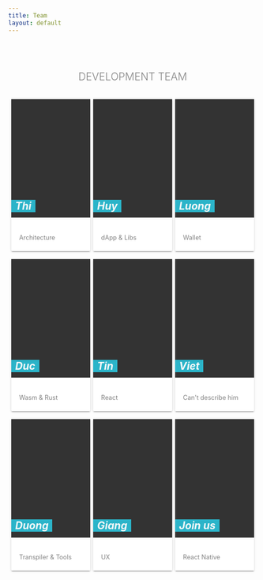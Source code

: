 ```yaml
---
title: Team
layout: default
---
```


<style>
    .hero-section,
    .features-section,
    .quote-section,
    .blog-section {
        padding: 30px 0;
        border-radius: 2px;
    }

    .features-section * {
        box-sizing: border-box;
    }


    .features-section .feature-row {
        display: flex;
        justify-content: space-evenly;
        flex-wrap: wrap;
    }

    .features-section .feature-row .feature-card {
        background-color: #fff;
        /*width: 238.65px;*/
        width: calc(33.333% - 8px);
        margin-top: 16px;
        border-radius: 2px;
        box-shadow: 0 2px 2px 0 rgba(0, 0, 0, .14), 0 3px 1px -2px rgba(0, 0, 0, .2), 0 1px 5px 0 rgba(0, 0, 0, .12);
    }

    .features-section .feature-row .feature-card .image {
        background-color: rgb(43, 180, 201);
        background-size: cover;
        background-position: center;
        min-height: 4px;
    }

    .features-section .feature-row .feature-card .image.contain {
        background-size: contain
    }

    .features-section .feature-row .feature-card .text {
        padding: 32px 16px;
    }

    .features-section h5 {
        color: #111;
        font-size: 21px;
    }

    .features-section p {
        color: #828282;
        font-size: 90%;
        padding-top: 12px;
        margin-bottom: 0;
    }

    .features-section .feature-row .feature-card.portrait .image {
        height: 240px;
        background-color: #333;
        position: relative;
    }

    .features-section .feature-row .feature-card.portrait .image h5 {
        color: #f8f8f8;
        background-color: rgb(43, 180, 201);
        display: inline-block;
        padding: 0 8px;
        position: absolute;
        bottom: -24px;
    }

    .features-section .feature-row .feature-card.portrait .text {
        padding: 8px 16px 20px;
    }

    .features-section .feature-row .feature-card .button {
        padding: 16px 16px 32px;
    }

    @media only screen and (max-width: 700px) {
        .features-section .feature-row .feature-card {
            width: 48%;
        }
    }

    @media only screen and (max-width: 460px) {
        .features-section .feature-row .feature-card {
            width: 100%;
        }

        .features-section .feature-row .feature-card.portrait .image {
            background-size: cover;
            height: 320px;
        }
    }

    h2.section-title {
        font-weight: 300;
        text-transform: uppercase;
        text-align: center;
        color: #828282;
    }
</style>

<section class="features-section">
    <h2 class="section-title">Development Team</h2>
    <div class="features-wrapper">
        <div class="feature-row">
            <div class="feature-card portrait">
                <div class="image" style="background-image:url(/assets/img/thi.jpg)">
                    <h5>Thi</h5>
                </div>
                <div class="text">
                    <p>Architecture</p>
                </div>
            </div>
            <div class="feature-card portrait">
                <div class="image contain" style="background-image:url(/assets/img/huy.png)">
                    <h5>Huy</h5>
                </div>
                <div class="text">
                    <p>dApp & Libs</p>
                </div>
            </div>
            <div class="feature-card portrait">
                <div class="image contain" style="background-image:url(/assets/img/luong.png)">
                    <h5>Luong</h5>
                </div>
                <div class="text">
                    <p>Wallet</p>
                </div>
            </div>
        </div>
        <div class="feature-row">
            <div class="feature-card portrait">
                <div class="image" style="background-image:url('/assets/img/duc.jpg')">
                    <h5>Duc</h5>
                </div>
                <div class="text">
                    <p>Wasm & Rust</p>
                </div>
            </div>
            <div class="feature-card portrait">
                <div class="image" style="background-image:url(/assets/img/tin.jpg);background-position: top">
                    <h5>Tin</h5>
                </div>
                <div class="text">
                    <p>React</p>
                </div>
            </div>
            <div class="feature-card portrait">
                <div class="image" style="background-image:url(/assets/img/viet.jpg);background-position: top">
                    <h5>Viet</h5>
                </div>
                <div class="text">
                    <p>Can't describe him</p>
                </div>
            </div>
        </div>
        <div class="feature-row">
            <div class="feature-card portrait">
                <div class="image contain" style="background-image:url('/assets/img/duong.jpg')">
                    <h5>Duong</h5>
                </div>
                <div class="text">
                    <p>Transpiler & Tools</p>
                </div>
            </div>
            <div class="feature-card portrait">
                <div class="image" style="background-image:url(/assets/img/giang.jpg)">
                    <h5>Giang</h5>
                </div>
                <div class="text">
                    <p>UX</p>
                </div>
            </div>
            <div class="feature-card portrait">
                <div class="image" style="background-image:url(/assets/img/you.png)">
                    <h5>Join us</h5>
                </div>
                <div class="text">
                    <p>React Native</p>
                </div>
            </div>
        </div>
    </div>
</section>
